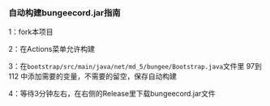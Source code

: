 ### 自动构建bungeecord.jar指南

1：fork本项目

2：在Actions菜单允许构建

3：在`bootstrap/src/main/java/net/md_5/bungee/Bootstrap.java`文件里 97到112 中添加需要的变量，不需要的留空，保存自动构建

4：等待3分钟左右，在右侧的Release里下载bungeecord.jar文件
